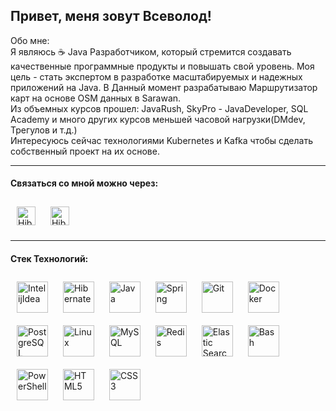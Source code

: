 ## Привет, меня зовут Всеволод! 

Обо мне: \
Я являюсь ☕ Java Разработчиком, который стремится создавать качественные программные продукты и повышать свой уровень. Моя цель - стать экспертом в разработке масштабируемых и надежных приложений на Java. В Данный момент разрабатываю Маршрутизатор карт на основе OSM данных в Sarawan. \
Из объемных курсов прошел: JavaRush, SkyPro - JavaDeveloper, SQL Academy и много других курсов меньшей часовой нагрузки(DMdev, Трегулов и т.д.) \
Интересуюсь сейчас технологиями Kubernetes и Kafka чтобы сделать собственный проект на их основе. 

---
#### Связаться со мной можно через:

<a href="https://t.me/EosReign" target="_blank"><img style="margin: 10px" src="https://img.shields.io/badge/EosReign-grey?style=for-the-badge&logo=telegram&logoSize=auto" alt="Hibernate" height="30" /></a>
<a href="mailto:vsevolod_sol@mail.ru" target="_blank"><img style="margin: 10px" src="https://img.shields.io/badge/vsevolod_sol@mail.ru-2d47d4?style=for-the-badge&logo=Mail.Ru&logoColor=eb811e&logoSize=auto" alt="Hibernate" height="30" /></a>

---
#### Стек Технологий:

<div>  
<a href="[https://hibernate.org/](https://www.jetbrains.com/ru-ru/idea/)" target="_blank"><img style="margin: 10px" src="https://upload.wikimedia.org/wikipedia/commons/archive/9/9c/20200803071015%21IntelliJ_IDEA_Icon.svg" alt="IntelijIdea" height="50" /></a>
<a href="https://hibernate.org/" target="_blank"><img style="margin: 10px" src="https://www.vectorlogo.zone/logos/hibernate/hibernate-icon.svg" alt="Hibernate" height="50" /></a> 
<a href="https://www.java.com/" target="_blank"><img style="margin: 10px" src="https://profilinator.rishav.dev/skills-assets/java-original-wordmark.svg" alt="Java" height="50" /></a> 
<a href="https://docs.spring.io/spring-framework/docs/3.0.x/reference/expressions.html#:~:text=The%20Spring%20Expression%20Language%20(SpEL,and%20basic%20string%20templating%20functionality." target="_blank"><img style="margin: 10px" src="https://profilinator.rishav.dev/skills-assets/springio-icon.svg" alt="Spring" height="50" /></a>  
<a href="https://github.com/" target="_blank"><img style="margin: 10px" src="https://profilinator.rishav.dev/skills-assets/git-scm-icon.svg" alt="Git" height="50" /></a>  
<a href="https://www.docker.com/" target="_blank"><img style="margin: 10px" src="https://profilinator.rishav.dev/skills-assets/docker-original-wordmark.svg" alt="Docker" height="50" /></a> 
<a href="https://www.postgresql.org/" target="_blank"><img style="margin: 10px" src="https://profilinator.rishav.dev/skills-assets/postgresql-original-wordmark.svg" alt="PostgreSQL" height="50" /></a>
<a href="https://www.linux.org/" target="_blank"><img style="margin: 10px" src="https://profilinator.rishav.dev/skills-assets/linux-original.svg" alt="Linux" height="50" /></a>  
<a href="https://www.mysql.com/" target="_blank"><img style="margin: 10px" src="https://profilinator.rishav.dev/skills-assets/mysql-original-wordmark.svg" alt="MySQL" height="50" /></a>  
<a href="https://redis.io/" target="_blank"><img style="margin: 10px" src="https://profilinator.rishav.dev/skills-assets/redis-original-wordmark.svg" alt="Redis" height="50" /></a>  
<a href="https://www.elastic.co/" target="_blank"><img style="margin: 10px" src="https://profilinator.rishav.dev/skills-assets/elasticsearch.png" alt="Elastic Search" height="50" /></a> 
  <!--
<a href="https://kubernetes.io/" target="_blank"><img style="margin: 10px" src="https://profilinator.rishav.dev/skills-assets/kubernetes-icon.svg" alt="Kubernetes" height="50" /></a>  
  -->
<a href="https://www.gnu.org/software/bash/" target="_blank"><img style="margin: 10px" src="https://profilinator.rishav.dev/skills-assets/gnu_bash-icon.svg" alt="Bash" height="50" /></a>  
<a href="https://docs.microsoft.com/en-us/powershell/" target="_blank"><img style="margin: 10px" src="https://profilinator.rishav.dev/skills-assets/powershell.png" alt="PowerShell" height="50" /></a>  
<a href="https://en.wikipedia.org/wiki/HTML5" target="_blank"><img style="margin: 10px" src="https://profilinator.rishav.dev/skills-assets/html5-original-wordmark.svg" alt="HTML5" height="50" /></a>  
<a href="https://www.w3schools.com/css/" target="_blank"><img style="margin: 10px" src="https://profilinator.rishav.dev/skills-assets/css3-original-wordmark.svg" alt="CSS3" height="50" /></a>  
</div>






  





